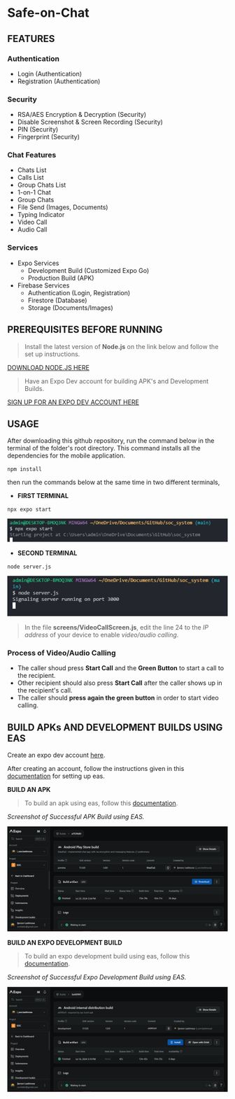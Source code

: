 # Safe-on-Chat 
<!-- ![developer](https://img.shields.io/badge/Developed%20By%20%3A-Ijerson%20Lastimosa-green) -->

## FEATURES

### Authentication
* Login (Authentication)
* Registration (Authentication)

### Security
* RSA/AES Encryption & Decryption (Security)
* Disable Screenshot & Screen Recording (Security)
* PIN (Security)
* Fingerprint (Security)

### Chat Features
* Chats List
* Calls List
* Group Chats List
* 1-on-1 Chat 
* Group Chats
* File Send (Images, Documents)
* Typing Indicator
* Video Call 
* Audio Call

### Services
* Expo Services
    * Development Build (Customized Expo Go)
    * Production Build (APK)
* Firebase Services 
    * Authentication (Login, Registration) 
    * Firestore (Database)
    * Storage (Documents/Images)


## PREREQUISITES BEFORE RUNNING 
> Install the latest version of __Node.js__ on the link below and follow the set up instructions.

[DOWNLOAD NODE.JS HERE](https://nodejs.org/en/download/prebuilt-binaries)

> Have an Expo Dev account for building APK's and Development Builds.

[SIGN UP FOR AN EXPO DEV ACCOUNT HERE](http://expo.dev/)

## USAGE
After downloading this github repository, run the command below in the terminal of the folder's root directory. This command installs all the dependencies for the mobile application.

```
npm install
```

then run the commands below at the same time in two different terminals,


- __FIRST TERMINAL__
```
npx expo start
```
![npx expo start demo](image-2.png)

- __SECOND TERMINAL__

```
node server.js
```
![node server.js demo](image-3.png)

>In the file __screens/VideoCallScreen.js__, edit the line 24 to the _IP address_ of your device to enable _video/audio calling_.

### Process of Video/Audio Calling 
- The caller shoud press __Start Call__ and the __Green Button__ to start a call to the recipient.
- Other recipient should also press __Start Call__ after the caller shows up in the recipient's call.
- The caller should __press again the green button__ in order to start video calling.

## BUILD APKs AND DEVELOPMENT BUILDS USING EAS
Create an expo dev account [here](http://expo.dev/).

After creating an account, follow the instructions given in this [documentation](https://docs.expo.dev/build/setup/) for setting up eas.

__BUILD AN APK__
> To build an apk using eas, follow this [documentation](https://docs.expo.dev/build-reference/apk/).

_Screenshot of Successful APK Build using EAS._

![Screenshot of Successful APK Build using EAS](image.png)

__BUILD AN EXPO DEVELOPMENT BUILD__
> To build an expo development build using eas, follow this [documentation](https://docs.expo.dev/develop/development-builds/create-a-build/).

_Screenshot of Successful Expo Development Build using EAS._

![Screenshot of Successful Expo Development Build using EAS](image-1.png)